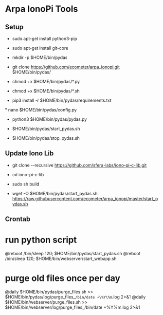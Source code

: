 Arpa IonoPi Tools
==========================

Setup
---------------------

  * sudo apt-get install python3-pip
  * sudo apt-get install git-core

  * mkdir -p $HOME/bin/pydas
  * git clone https://github.com/ecometer/arpa_ionopi.git $HOME/bin/pydas/
  * chmod +x $HOME/bin/pydas/*.py
  * chmod +x $HOME/bin/pydas/*.sh

  * pip3 install -r $HOME/bin/pydas/requirements.txt

  ° nano $HOME/bin/pydas/config.py
  * python3 $HOME/bin/pydas/pydas.py
  
  * $HOME/bin/pydas/start_pydas.sh
  * $HOME/bin/pydas/stop_pydas.sh

Update Iono Lib
---------------------

  + git clone --recursive https://github.com/sfera-labs/iono-pi-c-lib.git
  + cd iono-pi-c-lib
  + sudo sh build

  + wget -O $HOME/bin/pydas/start_pydas.sh https://raw.githubusercontent.com/ecometer/arpa_ionopi/master/start_pydas.sh


Crontab
---------------------
# run python script
@reboot /bin/sleep 120; $HOME/bin/pydas/start_pydas.sh
@reboot /bin/sleep 120; $HOME/bin/webserver/start_webapp.sh

# purge old files once per day
@daily $HOME/bin/pydas/purge_files.sh >> $HOME/bin/pydas/log/purge_files_`/bin/date +\%Y\%m`.log 2>&1
@daily $HOME/bin/webserver/purge_files.sh >> $HOME/bin/webserver/log/purge_files_/bin/date +\%Y\%m.log 2>&1
